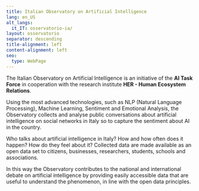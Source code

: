 ```yaml
---
title: Italian Observatory on Artificial Intelligence
lang: en_US
alt_langs:
  it_IT: osservatorio-ia/
layout: osservatorio
separator: descending
title-alignment: left
content-alignment: left
seo:
  type: WebPage
---
```

The Italian Observatory on Artificial Intelligence is an initiative of the **AI
Task Force** in cooperation with the research institute **HER - Human Ecosystem
Relations**.

Using the most advanced technologies, such as NLP (Natural Language
Processing), Machine Learning, Sentiment and Emotional Analysis, the Observatory
collects and analyse public conversations about artificial intelligence on
social networks in Italy so to capture the sentiment about AI in the country.

Who talks about artificial intelligence in Italy? How and  how often does it
happen? How do they feel about it? Collected data are made available as an open
data set to citizens, businesses, researchers, students, schools and
associations.

In this way the Observatory contributes to the national and international debate
on artificial intelligence by providing easily accessible data that are useful
to understand the phenomenon, in line with the open data principles.

